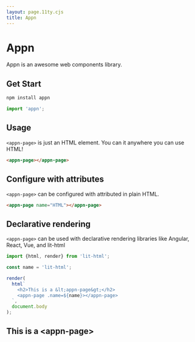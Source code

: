 ```yaml
---
layout: page.11ty.cjs
title: Appn
---
```


# Appn

Appn is an awesome web components library.

## Get Start

```bash
npm install appn
```

```ts
import 'appn';
```

## Usage

<section class="columns">
  <div>

`<appn-page>` is just an HTML element. You can it anywhere you can use HTML!

```html
<appn-page></appn-page>
```

  </div>
  <div>

<appn-page></appn-page>

  </div>
</section>

## Configure with attributes

<section class="columns">
  <div>

`<appn-page>` can be configured with attributed in plain HTML.

```html
<appn-page name="HTML"></appn-page>
```

  </div>
  <div>

<appn-page name="HTML"></appn-page>

  </div>
</section>

## Declarative rendering

<section class="columns">
  <div>

`<appn-page>` can be used with declarative rendering libraries like Angular, React, Vue, and lit-html

```js
import {html, render} from 'lit-html';

const name = 'lit-html';

render(
  html`
    <h2>This is a &lt;appn-page&gt;</h2>
    <appn-page .name=${name}></appn-page>
  `,
  document.body
);
```

  </div>
  <div>

<h2>This is a &lt;appn-page&gt;</h2>
<appn-page name="lit-html"></appn-page>

  </div>
</section>

